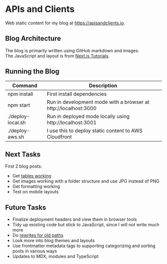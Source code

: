 # APIs and Clients

Web static content for my blog at https://apisandclients.io.

## Blog Architecture

The blog is primarily written using GitHub markdown and images.\
The JavaScript and layout is from [Next.js Tutorials](https://nextjs.org/learn-pages-router/basics/data-fetching/blog-data).

## Running the Blog

| Command | Description |
| ------- | ----------- |
| npm install | First install dependencies |
| npm start | Run in development mode with a browser at http://localhost:3000 |
| ./deploy-local.sh | Run in deployed mode locally using http://localhost:3001 |
| ./deploy-aws.sh | I use this to deploy static content to AWS Cloudfront |

## Next Tasks

First 2 blog posts:

- Get [tables working](https://unifiedjs.com/learn/recipe/remark-table/)
- Get images working with a folder structure and use JPG instead of PNG
- Get formatting working
- Test on mobile layouts

## Future Tasks

- Finalize deployment headers and view them in browser tools
- Tidy up existing code but stick to JavaScript, since I will not write much more
- Do [rewrites for old paths](https://nextjs.org/docs/pages/api-reference/next-config-js/rewrites)
- Look more into blog themes and layouts
- Use frontmatter metadata tags to supporting categorizing and sorting posts in various ways
- Updates to MDX, modules and TypeScript
